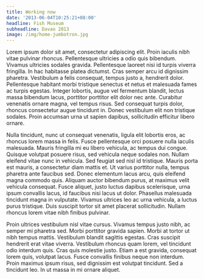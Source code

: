 ```yaml
---
title: Working now
date: '2013-06-04T10:25:21+08:00'
headline: Fish Museum
subheadline: Davao 2013
image: /img/home-jumbotron.jpg
---
```

Lorem ipsum dolor sit amet, consectetur adipiscing elit. Proin iaculis nibh vitae pulvinar rhoncus. Pellentesque ultricies a odio quis bibendum. Vivamus ultricies sodales gravida. Pellentesque laoreet nisi id turpis viverra fringilla. In hac habitasse platea dictumst. Cras semper arcu id dignissim pharetra. Vestibulum a felis consequat, tempus justo a, hendrerit dolor. Pellentesque habitant morbi tristique senectus et netus et malesuada fames ac turpis egestas. Integer lobortis, augue vel fermentum blandit, lectus massa bibendum lacus, porttitor porttitor elit dolor nec ante. Curabitur venenatis ornare magna, vel tempus risus. Sed consequat turpis dolor, rhoncus consectetur augue tincidunt in. Donec vestibulum elit non tristique sodales. Proin accumsan urna ut sapien dapibus, sollicitudin efficitur libero ornare.



Nulla tincidunt, nunc ut consequat venenatis, ligula elit lobortis eros, ac rhoncus lorem massa in felis. Fusce pellentesque orci posuere nulla iaculis malesuada. Mauris fringilla mi eu libero vehicula, ac tempus dui congue. Quisque volutpat posuere risus, sed vehicula neque sodales non. Nullam eleifend vitae nunc in vehicula. Sed feugiat sed nisl id tristique. Mauris porta est mauris, a consectetur diam mattis et. Ut varius porttitor nulla, tempus pharetra ante faucibus sed. Donec elementum lacus arcu, quis eleifend magna commodo quis. Aliquam auctor bibendum purus, at maximus velit vehicula consequat. Fusce aliquet, justo luctus dapibus scelerisque, urna ipsum convallis lacus, id faucibus nisi lacus ut dolor. Phasellus malesuada tincidunt magna in vulputate. Vivamus ultrices leo ac urna vehicula, a luctus purus tristique. Duis suscipit tortor sit amet placerat sollicitudin. Nullam rhoncus lorem vitae nibh finibus pulvinar.



Proin ultrices vestibulum nisl vitae cursus. Vivamus tempus justo nibh, ac semper mi pharetra sed. Morbi porttitor gravida sapien. Morbi at tortor ut nibh tempus mattis. Vestibulum blandit sagittis egestas. Cras suscipit hendrerit erat vitae viverra. Vestibulum rhoncus quam lorem, vel tincidunt odio interdum quis. Cras quis molestie justo. Etiam a est gravida, consequat lorem quis, volutpat lacus. Fusce convallis finibus neque non interdum. Proin maximus ipsum risus, sed dignissim est volutpat tincidunt. Sed a tincidunt leo. In ut massa in mi ornare aliquet.

